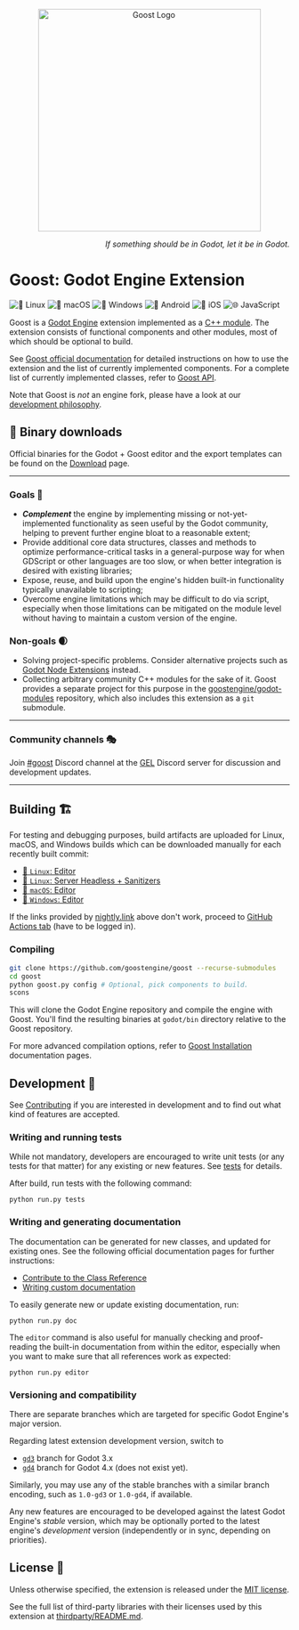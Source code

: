 <p align="center">
  <a href="https://github.com/goostengine">
    <img src="logo.svg" width="400" alt="Goost Logo">
  </a>
</p>

<p align="right">
  <i>If something should be in Godot, let it be in Godot.</i>
</p>

# **Goost**: Godot Engine Extension

![🐧 Linux](https://github.com/goostengine/goost/workflows/%F0%9F%90%A7%20Linux/badge.svg)
![🍎 macOS](https://github.com/goostengine/goost/workflows/%F0%9F%8D%8E%20macOS/badge.svg)
![🎨 Windows](https://github.com/goostengine/goost/workflows/%F0%9F%8E%A8%20Windows/badge.svg)
![🤖 Android](https://github.com/goostengine/goost/workflows/%F0%9F%A4%96%20Android/badge.svg)
![🍏 iOS](https://github.com/goostengine/goost/workflows/%F0%9F%8D%8F%20iOS/badge.svg)
![🌐 JavaScript](https://github.com/goostengine/goost/workflows/%F0%9F%8C%90%20JavaScript/badge.svg)

Goost is a [Godot Engine](https://github.com/godotengine/godot) extension
implemented as a
[C++ module](https://docs.godotengine.org/en/latest/development/cpp/custom_modules_in_cpp.html).
The extension consists of functional components and other modules, most of which
should be optional to build.

See [Goost official documentation](https://goost.readthedocs.io/en/gd3/) for
detailed instructions on how to use the extension and the list of currently
implemented components. For a complete list of currently implemented classes,
refer to [Goost API](https://goost.readthedocs.io/en/gd3/classes/index.html).

Note that Goost is *not* an engine fork, please have a look at our
[development philosophy](https://goost.readthedocs.io/en/latest/development/general_principles.html).

## 🔽 Binary downloads

Official binaries for the Godot + Goost editor and the export templates can be
found on the [Download](https://goostengine.github.io/download.html) page.

-----

### Goals 🎯
- ***Complement*** the engine by implementing missing or not-yet-implemented
  functionality as seen useful by the Godot community, helping to prevent
  further engine bloat to a reasonable extent;
- Provide additional core data structures, classes and methods to optimize
  performance-critical tasks in a general-purpose way for when GDScript or other
  languages are too slow, or when better integration is desired with existing
  libraries;
- Expose, reuse, and build upon the engine's hidden built-in functionality
  typically unavailable to scripting;
- Overcome engine limitations which may be difficult to do via script,
  especially when those limitations can be mitigated on the module level without
  having to maintain a custom version of the engine.

### Non-goals 🌒
- Solving project-specific problems. Consider alternative projects such as
  [Godot Node Extensions](https://github.com/godot-extended-libraries/godot-next)
  instead.
- Collecting arbitrary community C++ modules for the sake of it. Goost provides
  a separate project for this purpose in the
  [goostengine/godot-modules](https://github.com/goostengine/godot-modules)
  repository, which also includes this extension as a `git` submodule.

-----

### Community channels 🎭

Join [#goost](https://discord.gg/w6jBZnG) Discord channel at the
[GEL](https://github.com/godot-extended-libraries) Discord server for discussion
and development updates.

-----

## Building 🏗

For testing and debugging purposes, build artifacts are uploaded for Linux,
macOS, and Windows builds which can be downloaded manually for each recently
built commit:

- [🐧 `Linux`: Editor](https://nightly.link/goostengine/goost/workflows/linux_builds/gd3/godot.x11.opt.tools.64.goost.zip)
- [🐧 `Linux`: Server Headless + Sanitizers](https://nightly.link/goostengine/goost/workflows/linux_builds/gd3/godot_server.x11.tools.64.goosts.zip)
- [🍎 `macOS`: Editor](https://nightly.link/goostengine/goost/workflows/macos_builds/gd3/godot.osx.opt.tools.64.goost.zip)
- [🎨 `Windows`: Editor](https://nightly.link/goostengine/goost/workflows/windows_builds/gd3/godot.windows.opt.tools.64.goost.zip)

If the links provided by [nightly.link](https://nightly.link/) above don't work,
proceed to [GitHub Actions tab](https://github.com/goostengine/goost/actions) (have to be logged in).

### Compiling

```sh
git clone https://github.com/goostengine/goost --recurse-submodules
cd goost
python goost.py config # Optional, pick components to build.
scons
```

This will clone the Godot Engine repository and compile the engine with Goost.
You'll find the resulting binaries at `godot/bin` directory relative to the
Goost repository.

For more advanced compilation options, refer to
[Goost Installation](https://goost.readthedocs.io/en/gd3/usage/installation.html)
documentation pages.

## Development 🧱

See [Contributing](CONTRIBUTING.md) if you are interested in development and to
find out what kind of features are accepted.

### Writing and running tests

While not mandatory, developers are encouraged to write unit tests (or any tests
for that matter) for any existing or new features. See [tests](tests/README.md)
for details.

After build, run tests with the following command:

```
python run.py tests
```

### Writing and generating documentation

The documentation can be generated for new classes, and updated for existing
ones. See the following official documentation pages for further instructions:

- [Contribute to the Class Reference](https://docs.godotengine.org/en/latest/community/contributing/updating_the_class_reference.html)
- [Writing custom documentation](https://docs.godotengine.org/en/latest/development/cpp/custom_modules_in_cpp.html#writing-custom-documentation)

To easily generate new or update existing documentation, run:

```
python run.py doc
```

The `editor` command is also useful for manually checking and proof-reading the
built-in documentation from within the editor, especially when you want to make
sure that all references work as expected:

```
python run.py editor
```

### Versioning and compatibility

There are separate branches which are targeted for specific Godot Engine's major
version.

Regarding latest extension development version, switch to
* [`gd3`](https://github.com/goostengine/goost/tree/gd3) branch for Godot 3.x
* [`gd4`](https://github.com/goostengine/goost/tree/gd4) branch for Godot 4.x (does not exist yet).

Similarly, you may use any of the stable branches with a similar branch
encoding, such as `1.0-gd3` or `1.0-gd4`, if available.

Any new features are encouraged to be developed against the latest Godot
Engine's *stable* version, which may be optionally ported to the latest engine's
*development* version (independently or in sync, depending on priorities).

## License 📝

Unless otherwise specified, the extension is released under the
[MIT license](LICENSE.txt).

See the full list of third-party libraries with their licenses used by this
extension at [thirdparty/README.md](thirdparty/README.md).
